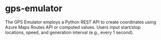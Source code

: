 # gps-emulator
 The GPS Emulator employs a Python REST API to create coordinates using Azure Maps Routes API or computed values. Users input start/stop locations, speed, and generation interval (e.g., every 1 second).
